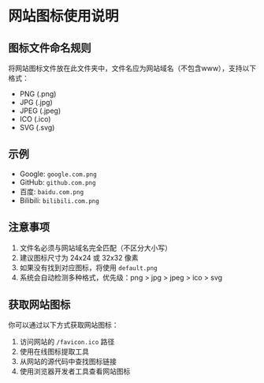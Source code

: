 # 网站图标使用说明

## 图标文件命名规则

将网站图标文件放在此文件夹中，文件名应为网站域名（不包含www），支持以下格式：

- PNG (.png)
- JPG (.jpg)
- JPEG (.jpeg)
- ICO (.ico)
- SVG (.svg)

## 示例

- Google: `google.com.png`
- GitHub: `github.com.png`
- 百度: `baidu.com.png`
- Bilibili: `bilibili.com.png`

## 注意事项

1. 文件名必须与网站域名完全匹配（不区分大小写）
2. 建议图标尺寸为 24x24 或 32x32 像素
3. 如果没有找到对应图标，将使用 `default.png`
4. 系统会自动检测多种格式，优先级：png > jpg > jpeg > ico > svg

## 获取网站图标

你可以通过以下方式获取网站图标：

1. 访问网站的 `/favicon.ico` 路径
2. 使用在线图标提取工具
3. 从网站的源代码中查找图标链接
4. 使用浏览器开发者工具查看网站图标 